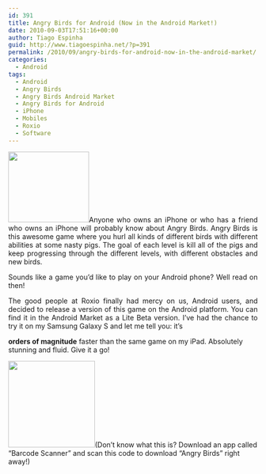 ```yaml
---
id: 391
title: Angry Birds for Android (Now in the Android Market!)
date: 2010-09-03T17:51:16+00:00
author: Tiago Espinha
guid: http://www.tiagoespinha.net/?p=391
permalink: /2010/09/angry-birds-for-android-now-in-the-android-market/
categories:
  - Android
tags:
  - Android
  - Angry Birds
  - Angry Birds Android Market
  - Angry Birds for Android
  - iPhone
  - Mobiles
  - Roxio
  - Software
---
```

<p style="text-align: justify;">
  <a href="https://www.tiagoespinha.net/wp-content/uploads/2010/09/android_bird.jpg" rel="lightbox[391]" title="android_bird"><img class="size-full wp-image-393 alignleft" title="android_bird" src="https://www.tiagoespinha.net/wp-content/uploads/2010/09/android_bird.jpg" alt="" width="163" height="143" /></a>Anyone who owns an iPhone or who has a friend who owns an iPhone will probably know about Angry Birds. Angry Birds is this awesome game where you hurl all kinds of different birds with different abilities at some nasty pigs. The goal of each level is kill all of the pigs and keep progressing through the different levels, with different obstacles and new birds.
</p>

<p style="text-align: justify;">
  Sounds like a game you&#8217;d like to play on your Android phone? Well read on then!
</p>

<p style="text-align: justify;">
  <!--more-->The good people at Roxio finally had mercy on us, Android users, and decided to release a version of this game on the Android platform. You can find it in the Android Market as a Lite Beta version. I&#8217;ve had the chance to try it on my Samsung Galaxy S and let me tell you: it&#8217;s 
  
  <strong>orders of magnitude</strong> faster than the same game on my iPad. Absolutely stunning and fluid. Give it a go!
</p>

<a href="https://www.tiagoespinha.net/wp-content/uploads/2010/09/angrybirds.png" rel="lightbox[391]" title="angrybirds"><img class="aligncenter size-full wp-image-392" title="angrybirds" src="https://www.tiagoespinha.net/wp-content/uploads/2010/09/angrybirds.png" alt="" width="175" height="175" /></a>(Don&#8217;t know what this is? Download an app called &#8220;Barcode Scanner&#8221; and scan this code to download &#8220;Angry Birds&#8221; right away!)
